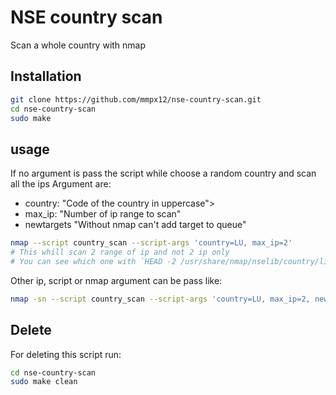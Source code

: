 # NSE country scan

Scan a whole country with nmap

## Installation

```bash
git clone https://github.com/mmpx12/nse-country-scan.git
cd nse-country-scan
sudo make
```

## usage

If no argument is pass the script while choose a random country and scan all the ips
Argument are:

- country: "Code of the country in uppercase">
- max_ip: "Number of ip range to scan"
- newtargets "Without nmap can't add target to queue"

```bash
nmap --script country_scan --script-args 'country=LU, max_ip=2'
# This whill scan 2 range of ip and not 2 ip only
# You can see which one with `HEAD -2 /usr/share/nmap/nselib/country/list/LU`
```

Other ip, script or nmap argument can be pass like:

```bash
nmap -sn --script country_scan --script-args 'country=LU, max_ip=2, newtargets' 1.1.1.1
```


## Delete

For deleting this script run:

```bash
cd nse-country-scan
sudo make clean
```
